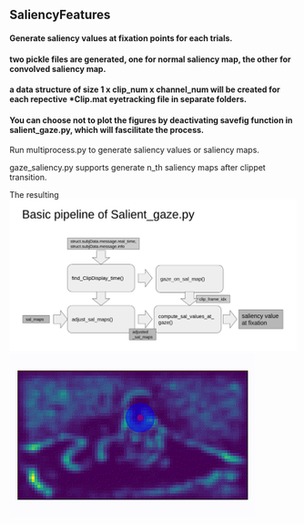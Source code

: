 ## SaliencyFeatures

#### Generate saliency values at fixation points for each trials.
#### two pickle files are generated, one for normal saliency map, the other for convolved saliency map.
#### a data structure of size 1 x clip_num x channel_num will be created for each repective *Clip.mat eyetracking file in separate folders.
#### You can choose not to plot the figures by deactivating savefig function in salient_gaze.py, which will fascilitate the process.

Run multiprocess.py to generate saliency values or saliency maps.

gaze_saliency.py supports generate n_th saliency maps after clippet transition.
 
The resulting 
![flow chart](ReadmePics/bit_pic.png)
![result](ReadmePics/out.gif)

